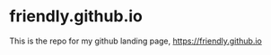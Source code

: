 
# friendly.github.io

<!-- badges: start -->
<!-- badges: end -->

This is the repo for my github landing page, https://friendly.github.io


